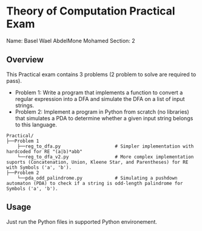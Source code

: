 # Theory of Computation Practical Exam

Name: Basel Wael AbdelMone Mohamed
Section: 2

## Overview
This Practical exam contains 3 problems (2 problem to solve are required to pass).
- Problem 1: Write a program that implements a function to convert a regular expression into a DFA and simulate the DFA on a list of input strings.
- Problem 2: Implement a program in Python from scratch (no libraries) that simulates a PDA to determine whether a given input string belongs to this language.

```
Practical/
├──Problem 1
    ├──reg_to_dfa.py                    # Simpler implementation with hardcoded for RE "(a|b)*abb" 
    └──reg_to_dfa_v2.py                 # More complex implementation suports (Concatenation, Union, Kleene Star, and Parentheses) for RE with Symbols ('a', 'b').
├──Problem 2
    └──pda_odd_palindrome.py            # Simulating a pushdown automaton (PDA) to check if a string is odd-length palindrome for Symbols ('a', 'b').
```


## Usage
Just run the Python files in supported Python environement.